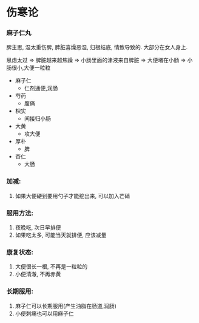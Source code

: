 # 伤寒论

### 麻子仁丸

脾主思, 湿太重伤脾, 脾脏喜燥恶湿, 归根结底, 情致导致的. 大部分在女人身上. 

思虑太过 => 脾脏越来越焦躁 => 小肠里面的津液来自脾脏 => 大便堵在小肠 => 小肠很小,大便一粒粒

- 麻子仁
  - 仁剂通便,润肠
- 芍药
  - 腹痛
- 枳实
  - 间接归小肠
- 大黄
  - 攻大便
- 厚朴
  - 脾
- 杏仁
  - 大肠

### 加减: 
1. 如果大便硬到要用勺子才能挖出来, 可以加入芒硝

### 服用方法:

1. 夜晚吃, 次日早排便
2. 如果吃太多, 可能当天就排便, 应该减量

### 康复状态:
1. 大便很长一根, 不再是一粒粒的
2. 小便清澈, 不再赤黄

### 长期服用:
1. 麻子仁可以长期服用(产生油脂在肠道,润肠)
2. 小便刺痛也可以用麻子仁
